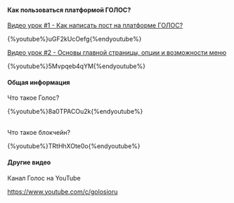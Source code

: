 #### Как пользоваться платформой ГОЛОС?

[Видео урок #1 - Как написать пост на платформе ГОЛОС?](https://golos.io/ru--golos/@serejandmyself/privet-golos-video-o-tom-kak-napisat-post-v-golos)

{%youtube%}uGF2kUcOefg{%endyoutube%}

[Видео урок #2 - Основы главной страницы, опции и возможности меню](https://golos.io/ru--golos/@serejandmyself/video-urok-2-kak-polzovatsya-platformoi-golos)

{%youtube%}5Mvpqeb4qYM{%endyoutube%}

#### Общая информация

Что такое Голос?

{%youtube%}8a0TPACOu2k{%endyoutube%}

<br>
Что такое блокчейн?

{%youtube%}TRtHhXOte0o{%endyoutube%}

#### Другие видео

Канал Голос на YouTube

https://www.youtube.com/c/golosioru


